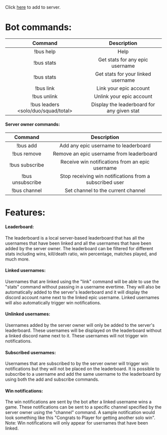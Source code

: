 Click [here](https://discordapp.com/oauth2/authorize?client_id=418856305592107009&scope=bot&permissions=68608) to add to server.

# Bot commands:


|                   Command                  |                 Description                |
|:------------------------------------------:|:------------------------------------------:|
|                  !bus help                 |                    Help                    |
|         !bus stats <epic username>         |       Get stats for any epic username      |
|                 !bus stats                 |     Get stats for your linked username     |
|          !bus link <epic username>         |           Link your epic account           |
|                 !bus unlink                |          Unlink your epic account          |
| !bus leaders <solo/duo/squad/total> <stat> | Display the leaderboard for any given stat |

#### Server owner commands:

|      Command     |                       Description                       |
|:----------------:|:-------------------------------------------------------:|
|     !bus add     |           Add any epic username to leaderboard          |
|    !bus remove   |         Remove an epic username from leaderboard        |
|  !bus subscribe  |     Receive win notifications from an epic username     |
| !bus unsubscribe | Stop receiving win notifications from a subscribed user |
|   !bus channel   |            Set channel to the current channel           |

# Features:

#### Leaderboard:

The leaderboard is a local server-based leaderboard that has all the usernames that have been linked and all the usernames that have been added by the server owner. The leaderboard can be filtered for different stats including wins, kill/death ratio, win percentage, matches played, and much more.

#### Linked usernames:

Usernames that are linked using the "link" command will be able to use the "stats" command without passing in a username evertime. They will also be automatically added to the server's leaderboard and it will display the discord account name next to the linked epic username. Linked usernames will also automatically trigger win notifications.

#### Unlinked usernames:

Usernames added by the server owner will only be added to the server's leaderboard. These usernames will be displayed on the leaderboard without a linked discord name next to it. These usernames will not trigger win notifications.

#### Subscribed usernames:
Usernames that are subscribed to by the server owner will trigger win notifications but they will not be placed on the leaderboard. It is possible to subscribe to a username and add the same username to the leaderboard by using both the add and subscribe commands.

#### Win notifications:

The win notifications are sent by the bot after a linked username wins a game. These notifications can be sent to a specific channel specified by the server owner using the "channel" command. A sample notification would look something like this "Congrats to Player for getting another solo win". Note: Win notifications will only appear for usernames that have been linked.
